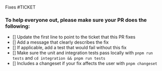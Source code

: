 Fixes #TICKET

### To help everyone out, please make sure your PR does the following:

- [] Update the first line to point to the ticket that this PR fixes
- [] Add a message that clearly describes the fix
- [] If applicable, add a test that would fail without this fix
- [] Make sure the unit and integration tests pass locally with `pnpm run tests` and `cd integration && pnpm run tests`
- [] Includes a changeset if your fix affects the user with `pnpm changeset`

